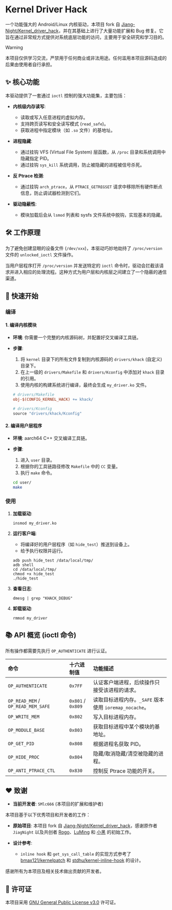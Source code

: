 # Kernel Driver Hack

一个功能强大的 Android/Linux 内核驱动，本项目 fork 自 [Jiang-Night/Kernel_driver_hack](https://github.com/Jiang-Night/Kernel_driver_hack)，并在其基础上进行了大量功能扩展和 Bug 修复。它旨在通过非常规方式提供对系统底层功能的访问，主要用于安全研究和学习目的。

> [!WARNING]
> 本项目仅供学习交流，严禁用于任何商业或非法用途。任何滥用本项目源码造成的后果由使用者自行承担。

## ✨ 核心功能

本驱动提供了一套通过 `ioctl` 控制的强大功能集，主要包括：

-   **内核级内存读写**:
    -   读取或写入任意进程的虚拟内存。
    -   支持跨页读写和安全读写模式 (`read_safe`)。
    -   获取进程中指定模块（如 `.so` 文件）的基地址。

-   **进程隐藏**:
    -   通过挂钩 VFS (Virtual File System) 层函数，从 `/proc` 目录和系统调用中隐藏指定 PID。
    -   通过挂钩 `sys_kill` 系统调用，防止被隐藏的进程被信号杀死。

-   **反 Ptrace 检测**:
    -   通过挂钩 `arch_ptrace`，从 `PTRACE_GETREGSET` 请求中移除所有硬件断点信息，防止调试器检测到它们。

-   **驱动隐蔽性**:
    -   模块加载后会从 `lsmod` 列表和 sysfs 文件系统中脱钩，实现基本的隐藏。

## 🛠️ 工作原理

为了避免创建显眼的设备文件 (`/dev/xxx`)，本驱动巧妙地劫持了 `/proc/version` 文件的 `unlocked_ioctl` 文件操作。

当用户层程序打开 `/proc/version` 并发送特定的 `ioctl` 命令时，驱动会拦截该请求并进入相应的处理流程。这种方式为用户层和内核层之间建立了一个隐蔽的通信渠道。

## 🚀 快速开始

### 编译

#### 1. 编译内核模块

-   **环境**: 你需要一个完整的内核源码树，并配置好交叉编译工具链。
-   **步骤**:
    1.  将 `kernel` 目录下的所有文件复制到内核源码的 `drivers/khack` (自定义) 目录下。
    2.  在上一级的 `drivers/Makefile` 和 `drivers/Kconfig` 中添加对 `khack` 目录的引用。
    3.  使用内核的构建系统进行编译，最终会生成 `my_driver.ko` 文件。

    ```makefile
    # drivers/Makefile
    obj-$(CONFIG_KERNEL_HACK) += khack/

    # drivers/Kconfig
    source "drivers/khack/Kconfig"
    ```

#### 2. 编译用户层程序

-   **环境**: aarch64 C++ 交叉编译工具链。
-   **步骤**:
    1.  进入 `user` 目录。
    2.  根据你的工具链路径修改 `Makefile` 中的 `CC` 变量。
    3.  执行 `make` 命令。

    ```bash
    cd user/
    make
    ```

### 使用

1.  **加载驱动**:
    ```shell
    insmod my_driver.ko
    ```

2.  **运行客户端**:
    -   将编译好的用户层程序（如 `hide_test`）推送到设备上。
    -   给予执行权限并运行。
    ```shell
    adb push hide_test /data/local/tmp/
    adb shell
    cd /data/local/tmp/
    chmod +x hide_test
    ./hide_test
    ```

3.  **查看日志**:
    ```shell
    dmesg | grep "KHACK_DEBUG"
    ```

4.  **卸载驱动**:
    ```shell
    rmmod my_driver
    ```

## 📚 API 概览 (ioctl 命令)

所有操作都需要先执行 `OP_AUTHENTICATE` 进行认证。

| 命令 | 十六进制值 | 功能描述 |
| :--- | :--- | :--- |
| `OP_AUTHENTICATE` | `0x7FF` | 认证客户端进程，后续操作只接受该进程的请求。 |
| `OP_READ_MEM` / `OP_READ_MEM_SAFE` | `0x801` / `0x809` | 读取目标进程内存。`_SAFE` 版本使用 `ioremap_nocache`。 |
| `OP_WRITE_MEM` | `0x802` | 写入目标进程内存。 |
| `OP_MODULE_BASE` | `0x803` | 获取目标进程中某个模块的基地址。 |
| `OP_GET_PID` | `0x808` | 根据进程名获取 PID。 |
| `OP_HIDE_PROC` | `0x804` | 隐藏/取消隐藏/清空被隐藏的进程。 |
| `OP_ANTI_PTRACE_CTL` | `0x830` | 控制反 Ptrace 功能的开关。 |

## ❤️ 致谢

-   **当前开发者**: `SMlc666` (本项目的扩展和维护者)

本项目基于以下优秀项目和开发者的工作：

-   **原始项目**: 本项目 fork 自 [Jiang-Night/Kernel_driver_hack](https://github.com/Jiang-Night/Kernel_driver_hack)，感谢原作者 `JiagNight` 以及共创者 [Rogo](https://github.com/rogxo/kernel_hack)、[LuMing](https://github.com/smm800) 和 [小黑](https://github.com/GameCheatExpert) 的初始工作。

-   **设计参考**:
    -   `inline hook` 和 `get_sys_call_table` 的实现方式参考了 [bmax121/kernelpatch](https://github.com/bmax121/kernelpatch) 和 [stdhu/kernel-inline-hook](https://github.com/stdhu/kernel-inline-hook) 的设计。

感谢所有为本项目及相关技术做出贡献的开发者。

## 📜 许可证

本项目采用 [GNU General Public License v3.0](LICENSE) 许可证。